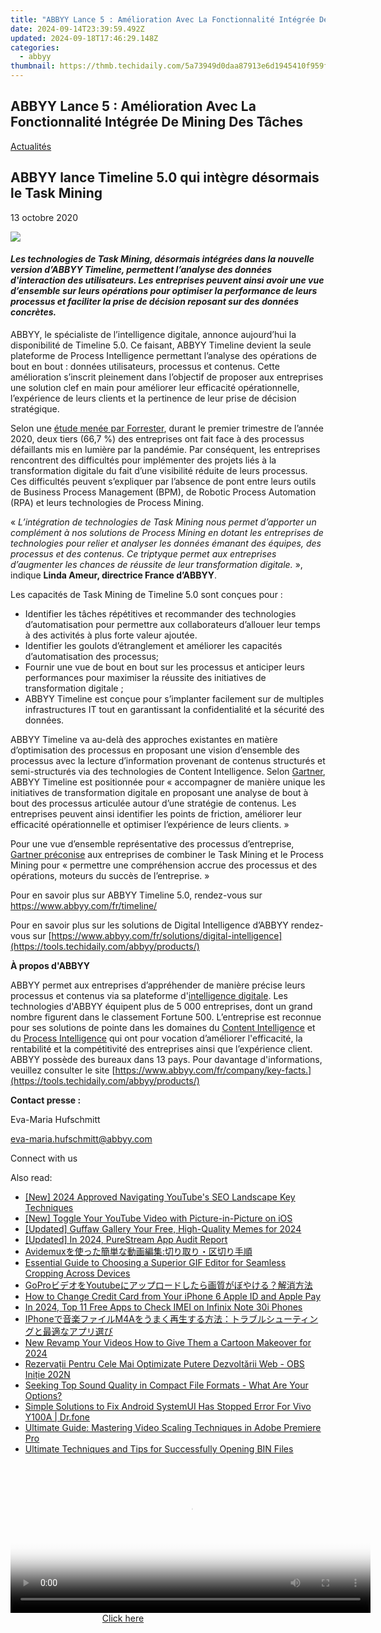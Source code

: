 ```yaml
---
title: "ABBYY Lance 5 : Amélioration Avec La Fonctionnalité Intégrée De Mining Des Tâches"
date: 2024-09-14T23:39:59.492Z
updated: 2024-09-18T17:46:29.148Z
categories:
  - abbyy
thumbnail: https://thmb.techidaily.com/5a73949d0daa87913e6d1945410f959f7280334c927e2831d11c0ea0a5297262.jpg
---
```


## ABBYY Lance 5 : Amélioration Avec La Fonctionnalité Intégrée De Mining Des Tâches

[Actualités](https://tools.techidaily.com/abbyy/products/)

## ABBYY lance Timeline 5.0 qui intègre désormais le Task Mining

13 octobre 2020

![](https://content.abbyy.com/-/media/project/abbyy/abbyy/branchtemplates/shutterstock_1272462163_1296-x-729.jpg?h=729&iar=0&w=1296)

#### _Les technologies de Task Mining, désormais intégrées dans la nouvelle version d’ABBYY Timeline, permettent l’analyse des données d'interaction des utilisateurs. Les entreprises peuvent ainsi avoir une vue d’ensemble sur leurs opérations pour optimiser la performance de leurs processus et faciliter la prise de décision reposant sur des données concrètes._

ABBYY, le spécialiste de l’intelligence digitale, annonce aujourd’hui la disponibilité de Timeline 5.0\. Ce faisant, ABBYY Timeline devient la seule plateforme de Process Intelligence permettant l’analyse des opérations de bout en bout : données utilisateurs, processus et contenus. Cette amélioration s’inscrit pleinement dans l’objectif de proposer aux entreprises une solution clef en main pour améliorer leur efficacité opérationnelle, l’expérience de leurs clients et la pertinence de leur prise de décision stratégique.

Selon une [étude menée par Forrester](https://www.forrester.com/report/Forrester+Infographic+Digital+Process+Automation+At+Scale/-/E-RES160722 "étude menée par Forrester"), durant le premier trimestre de l’année 2020, deux tiers (66,7 %) des entreprises ont fait face à des processus défaillants mis en lumière par la pandémie. Par conséquent, les entreprises rencontrent des difficultés pour implémenter des projets liés à la transformation digitale du fait d’une visibilité réduite de leurs processus. Ces difficultés peuvent s’expliquer par l’absence de pont entre leurs outils de Business Process Management (BPM), de Robotic Process Automation (RPA) et leurs technologies de Process Mining.

« _L’intégration de technologies de Task Mining nous permet d’apporter un complément à nos solutions de Process Mining en dotant les entreprises de technologies pour relier et analyser les données émanant des équipes, des processus et des contenus. Ce triptyque permet aux entreprises d’augmenter les chances de réussite de leur transformation digitale._ », indique **Linda Ameur, directrice France d’ABBYY**.

Les capacités de Task Mining de Timeline 5.0 sont conçues pour :

* Identifier les tâches répétitives et recommander des technologies d’automatisation pour permettre aux collaborateurs d’allouer leur temps à des activités à plus forte valeur ajoutée.
* Identifier les goulots d’étranglement et améliorer les capacités d’automatisation des processus;
* Fournir une vue de bout en bout sur les processus et anticiper leurs performances pour maximiser la réussite des initiatives de transformation digitale ;
* ABBYY Timeline est conçue pour s’implanter facilement sur de multiples infrastructures IT tout en garantissant la confidentialité et la sécurité des données.

ABBYY Timeline va au-delà des approches existantes en matière d’optimisation des processus en proposant une vision d’ensemble des processus avec la lecture d’information provenant de contenus structurés et semi-structurés via des technologies de Content Intelligence. Selon [Gartner](https://www.gartner.com/account/signin?method=initialize&TARGET=http%253A%252F%252Fwww.gartner.com%252Fdocument%252F3991229 "Gartner report"), ABBYY Timeline est positionnée pour « accompagner de manière unique les initiatives de transformation digitale en proposant une analyse de bout à bout des processus articulée autour d’une stratégie de contenus. Les entreprises peuvent ainsi identifier les points de friction, améliorer leur efficacité opérationnelle et optimiser l’expérience de leurs clients. »

Pour une vue d’ensemble représentative des processus d’entreprise, [Gartner préconise](https://www.gartner.com/en/documents/3983907/discover-the-differences-and-use-cases-of-process-mining "Gartner analytics report") aux entreprises de combiner le Task Mining et le Process Mining pour « permettre une compréhension accrue des processus et des opérations, moteurs du succès de l’entreprise. »

Pour en savoir plus sur ABBYY Timeline 5.0, rendez-vous sur <https://www.abbyy.com/fr/timeline/>

Pour en savoir plus sur les solutions de Digital Intelligence d’ABBYY rendez-vous sur [https://www.abbyy.com/fr/solutions/digital-intelligence](https://tools.techidaily.com/abbyy/products/)

**À propos d'ABBYY**

ABBYY permet aux entreprises d’appréhender de manière précise leurs processus et contenus via sa plateforme d'[intelligence digitale](https://tools.techidaily.com/abbyy/products/). Les technologies d'ABBYY équipent plus de 5 000 entreprises, dont un grand nombre figurent dans le classement Fortune 500\. L’entreprise est reconnue pour ses solutions de pointe dans les domaines du [Content Intelligence](https://tools.techidaily.com/abbyy/products/) et du [Process Intelligence](https://tools.techidaily.com/abbyy/products/) qui ont pour vocation d’améliorer l'efficacité, la rentabilité et la compétitivité des entreprises ainsi que l’expérience client. ABBYY possède des bureaux dans 13 pays. Pour davantage d'informations, veuillez consulter le site [https://www.abbyy.com/fr/company/key-facts.](https://tools.techidaily.com/abbyy/products/)

**Contact presse :**

Eva-Maria Hufschmitt

[eva-maria.hufschmitt@abbyy.com](https://tools.techidaily.com/abbyy/products/)

Connect with us

<ins class="adsbygoogle"
     style="display:block"
     data-ad-format="autorelaxed"
     data-ad-client="ca-pub-7571918770474297"
     data-ad-slot="1223367746"></ins>

<ins class="adsbygoogle"
     style="display:block"
     data-ad-client="ca-pub-7571918770474297"
     data-ad-slot="8358498916"
     data-ad-format="auto"
     data-full-width-responsive="true"></ins>

<span class="atpl-alsoreadstyle">Also read:</span>
<div><ul>
<li><a href="https://youtube-web.techidaily.com/024-approved-navigating-youtubes-seo-landscape-key-techniques/"><u>[New] 2024 Approved Navigating YouTube's SEO Landscape Key Techniques</u></a></li>
<li><a href="https://some-guidance.techidaily.com/new-toggle-your-youtube-video-with-picture-in-picture-on-ios/"><u>[New] Toggle Your YouTube Video with Picture-in-Picture on iOS</u></a></li>
<li><a href="https://fox-access.techidaily.com/updated-guffaw-gallery-your-free-high-quality-memes-for-2024/"><u>[Updated] Guffaw Gallery Your Free, High-Quality Memes for 2024</u></a></li>
<li><a href="https://fox-glue.techidaily.com/updated-in-2024-purestream-app-audit-report/"><u>[Updated] In 2024, PureStream App Audit Report</u></a></li>
<li><a href="https://solve-hot.techidaily.com/1726027984322-avidemux/"><u>Avidemuxを使った簡単な動画編集:切り取り・区切り手順</u></a></li>
<li><a href="https://solve-hot.techidaily.com/essential-guide-to-choosing-a-superior-gif-editor-for-seamless-cropping-across-devices/"><u>Essential Guide to Choosing a Superior GIF Editor for Seamless Cropping Across Devices</u></a></li>
<li><a href="https://solve-hot.techidaily.com/goproyoutube/"><u>GoProビデオをYoutubeにアップロードしたら画質がぼやける？解消方法</u></a></li>
<li><a href="https://apple-account.techidaily.com/how-to-change-credit-card-from-your-iphone-6-apple-id-and-apple-pay-by-drfone-ios/"><u>How to Change Credit Card from Your iPhone 6 Apple ID and Apple Pay</u></a></li>
<li><a href="https://sim-unlock.techidaily.com/in-2024-top-11-free-apps-to-check-imei-on-infinix-note-30i-phones-by-drfone-android/"><u>In 2024, Top 11 Free Apps to Check IMEI on Infinix Note 30i Phones</u></a></li>
<li><a href="https://solve-hot.techidaily.com/iphonem4a/"><u>IPhoneで音楽ファイルM4Aをうまく再生する方法：トラブルシューティングと最適なアプリ選び</u></a></li>
<li><a href="https://ai-video-tools.techidaily.com/new-revamp-your-videos-how-to-give-them-a-cartoon-makeover-for-2024/"><u>New Revamp Your Videos How to Give Them a Cartoon Makeover for 2024</u></a></li>
<li><a href="https://eaxpv-info.techidaily.com/rezervatii-pentru-cele-mai-optimizate-putere-dezvoltarii-web-obs-initie-202n/"><u>Rezervații Pentru Cele Mai Optimizate Putere Dezvoltării Web - OBS Iniție 202N</u></a></li>
<li><a href="https://solve-hot.techidaily.com/seeking-top-sound-quality-in-compact-file-formats-what-are-your-options/"><u>Seeking Top Sound Quality in Compact File Formats - What Are Your Options?</u></a></li>
<li><a href="https://fix-guide.techidaily.com/simple-solutions-to-fix-android-systemui-has-stopped-error-for-vivo-y100a-drfone-by-drfone-fix-android-problems-fix-android-problems/"><u>Simple Solutions to Fix Android SystemUI Has Stopped Error For Vivo Y100A | Dr.fone</u></a></li>
<li><a href="https://solve-hot.techidaily.com/ultimate-guide-mastering-video-scaling-techniques-in-adobe-premiere-pro/"><u>Ultimate Guide: Mastering Video Scaling Techniques in Adobe Premiere Pro</u></a></li>
<li><a href="https://solve-hot.techidaily.com/ultimate-techniques-and-tips-for-successfully-opening-bin-files/"><u>Ultimate Techniques and Tips for Successfully Opening BIN Files</u></a></li>
</ul></div>

<!-- affiliate ads begin -->
<span id="1983446">
					<video width="576" height="240" style="cursor:pointer"
           poster="//a.impactradius-go.com/display-clicktoplayimage/1983446.png"
           onclick="if(!this.playClicked){this.play();this.setAttribute('controls',true);this.playClicked=true;}">
	   <source src="//a.impactradius-go.com/display-ad/22993-1983446">
	   <img src="//a.impactradius-go.com/display-clicktoplayimage/1983446.png" style="border: none; height: 100%; width: 100%; object-fit: contain">
	</video>
	<div style="width:360px;text-align:center"><a href="javascript:window.open(decodeURIComponent('https%3A%2F%2Fhomestyler.sjv.io%2Fc%2F5597632%2F1983446%2F22993'), '_blank');void(0);">Click here</a></div>
</span>
<img height="0" width="0" src="https://imp.pxf.io/i/5597632/1983446/22993" style="position:absolute;visibility:hidden;" border="0" />
<!-- affiliate ads end -->

